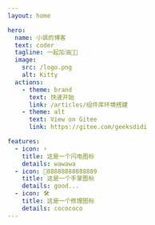 ```yaml
---
layout: home

hero:
  name: 小飒的博客
  text: coder
  tagline: 一起加油💪🏻
  image:
    src: /logo.png
    alt: Kitty
  actions:
    - theme: brand
      text: 快速开始
      link: /articles/组件库环境搭建
    - theme: alt
      text: View on Gitee
      link: https://gitee.com/geeksdidi

features:
  - icon: ⚡️
    title: 这是一个闪电图标
    details: wawawa
  - icon: 🖖88888888888889
    title: 这是一个手掌图标
    details: good...
  - icon: 🛠️
    title: 这是一个修理图标
    details: cocococo
---
```




